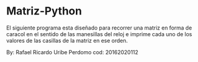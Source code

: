 # Matriz-Python

El siguiente programa esta diseñado para recorrer una matriz en forma de caracol en el sentido de las manesillas del reloj
e imprime cada uno de los valores de las casillas de la matriz en ese orden.


By: Rafael Ricardo Uribe Perdomo
cod: 20162020112
